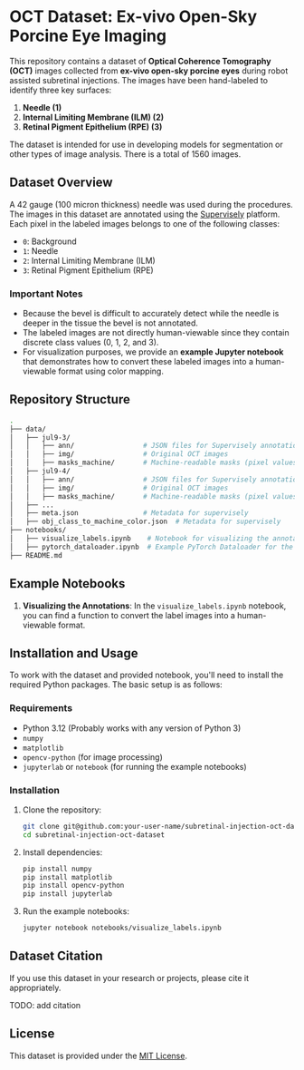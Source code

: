 # OCT Dataset: Ex-vivo Open-Sky Porcine Eye Imaging

This repository contains a dataset of **Optical Coherence Tomography (OCT)** images collected from **ex-vivo open-sky porcine eyes** during robot assisted subretinal injections. The images have been hand-labeled to identify three key surfaces:

1. **Needle (1)**
2. **Internal Limiting Membrane (ILM) (2)**
3. **Retinal Pigment Epithelium (RPE) (3)**

The dataset is intended for use in developing models for segmentation or other types of image analysis. There is a total of 1560 images.

## Dataset Overview

A 42 gauge (100 micron thickness) needle was used during the procedures.  
The images in this dataset are annotated using the [Supervisely](https://supervisely.com) platform. Each pixel in the labeled images belongs to one of the following classes:

- `0`: Background
- `1`: Needle
- `2`: Internal Limiting Membrane (ILM)
- `3`: Retinal Pigment Epithelium (RPE)

### Important Notes

- Because the bevel is difficult to accurately detect while the needle is deeper in the tissue the bevel is not annotated. 
- The labeled images are not directly human-viewable since they contain discrete class values (0, 1, 2, and 3). 
- For visualization purposes, we provide an **example Jupyter notebook** that demonstrates how to convert these labeled images into a human-viewable format using color mapping.
  
## Repository Structure
```bash
.
├── data/
│   ├── jul9-3/
│   │   ├── ann/                 # JSON files for Supervisely annotations
│   │   ├── img/                 # Original OCT images
│   │   ├── masks_machine/       # Machine-readable masks (pixel values: 0, 1, 2, 3)
│   ├── jul9-4/
│   │   ├── ann/                 # JSON files for Supervisely annotations
│   │   ├── img/                 # Original OCT images
│   │   ├── masks_machine/       # Machine-readable masks (pixel values: 0, 1, 2, 3)
│   ├── ...
│   ├── meta.json                # Metadata for supervisely
│   ├── obj_class_to_machine_color.json  # Metadata for supervisely
├── notebooks/
│   ├── visualize_labels.ipynb    # Notebook for visualizing the annotations
│   ├── pytorch_dataloader.ipynb  # Example PyTorch Dataloader for the dataset
├── README.md
```

## Example Notebooks

1. **Visualizing the Annotations**: In the `visualize_labels.ipynb` notebook, you can find a function to convert the label images into a human-viewable format.

## Installation and Usage

To work with the dataset and provided notebook, you'll need to install the required Python packages. The basic setup is as follows:

### Requirements

- Python 3.12 (Probably works with any version of Python 3)
- `numpy`
- `matplotlib`
- `opencv-python` (for image processing)
- `jupyterlab` or `notebook` (for running the example notebooks)

### Installation

1. Clone the repository:
   ```bash
   git clone git@github.com:your-user-name/subretinal-injection-oct-dataset.git
   cd subretinal-injection-oct-dataset
   ```

2. Install dependencies:
   ```bash
   pip install numpy
   pip install matplotlib
   pip install opencv-python
   pip install jupyterlab
   ```

3. Run the example notebooks:
   ```bash
   jupyter notebook notebooks/visualize_labels.ipynb
   ```

## Dataset Citation

If you use this dataset in your research or projects, please cite it appropriately.

TODO: add citation

## License

This dataset is provided under the [MIT License](LICENSE).